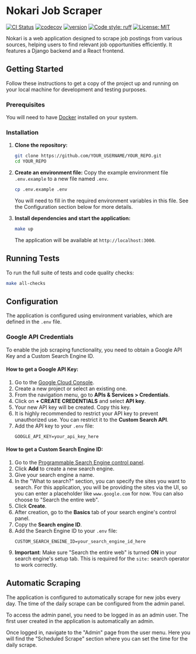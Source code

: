 # Nokari Job Scraper

<!-- Add your project badges here -->
<!-- Please replace YOUR_USERNAME/YOUR_REPO with your actual GitHub username and repository name to enable the badges -->
[![CI Status](https://github.com/YOUR_USERNAME/YOUR_REPO/actions/workflows/ci.yml/badge.svg)](https://github.com/YOUR_USERNAME/YOUR_REPO/actions)
[![codecov](https://codecov.io/gh/YOUR_USERNAME/YOUR_REPO/branch/main/graph/badge.svg?token=YOUR_CODECOV_TOKEN)](https://codecov.io/gh/YOUR_USERNAME/YOUR_REPO)
[![version](https://img.shields.io/github/v/release/YOUR_USERNAME/YOUR_REPO)](https://github.com/YOUR_USERNAME/YOUR_REPO/releases)
[![Code style: ruff](https://img.shields.io/endpoint?url=https://raw.githubusercontent.com/astral-sh/ruff/main/assets/badge/v2.json)](https://github.com/astral-sh/ruff)
[![License: MIT](https://img.shields.io/badge/License-MIT-yellow.svg)](https://opensource.org/licenses/MIT)

Nokari is a web application designed to scrape job postings from various sources, helping users to find relevant job opportunities efficiently. It features a Django backend and a React frontend.

## Getting Started

Follow these instructions to get a copy of the project up and running on your local machine for development and testing purposes.

### Prerequisites

You will need to have [Docker](https://www.docker.com/get-started) installed on your system.

### Installation

1.  **Clone the repository:**
    ```sh
    git clone https://github.com/YOUR_USERNAME/YOUR_REPO.git
    cd YOUR_REPO
    ```

2.  **Create an environment file:**
    Copy the example environment file `.env.example` to a new file named `.env`.
    ```sh
    cp .env.example .env
    ```
    You will need to fill in the required environment variables in this file. See the Configuration section below for more details.

3.  **Install dependencies and start the application:**
    ```sh
    make up
    ```
    The application will be available at `http://localhost:3000`.

## Running Tests

To run the full suite of tests and code quality checks:
```sh
make all-checks
```

## Configuration

The application is configured using environment variables, which are defined in the `.env` file.

### Google API Credentials

To enable the job scraping functionality, you need to obtain a Google API Key and a Custom Search Engine ID.

#### How to get a Google API Key:

1.  Go to the [Google Cloud Console](https://console.cloud.google.com/).
2.  Create a new project or select an existing one.
3.  From the navigation menu, go to **APIs & Services > Credentials**.
4.  Click on **+ CREATE CREDENTIALS** and select **API key**.
5.  Your new API key will be created. Copy this key.
6.  It is highly recommended to restrict your API key to prevent unauthorized use. You can restrict it to the **Custom Search API**.
7.  Add the API key to your `.env` file:
    ```
    GOOGLE_API_KEY=your_api_key_here
    ```

#### How to get a Custom Search Engine ID:

1.  Go to the [Programmable Search Engine control panel](https://programmablesearchengine.google.com/controlpanel/all).
2.  Click **Add** to create a new search engine.
3.  Give your search engine a name.
4.  In the "What to search?" section, you can specify the sites you want to search. For this application, you will be providing the sites via the UI, so you can enter a placeholder like `www.google.com` for now. You can also choose to "Search the entire web".
5.  Click **Create**.
6.  After creation, go to the **Basics** tab of your search engine's control panel.
7.  Copy the **Search engine ID**.
8.  Add the Search Engine ID to your `.env` file:
    ```
    CUSTOM_SEARCH_ENGINE_ID=your_search_engine_id_here
    ```
9.  **Important**: Make sure "Search the entire web" is turned **ON** in your search engine's setup tab. This is required for the `site:` search operator to work correctly.

## Automatic Scraping

The application is configured to automatically scrape for new jobs every day. The time of the daily scrape can be configured from the admin panel.

To access the admin panel, you need to be logged in as an admin user. The first user created in the application is automatically an admin.

Once logged in, navigate to the "Admin" page from the user menu. Here you will find the "Scheduled Scrape" section where you can set the time for the daily scrape.